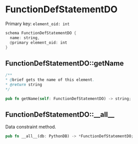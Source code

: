 # FunctionDefStatementDO

Primary key: `element_oid: int`

```rust
schema FunctionDefStatementDO {
  name: string,
  @primary element_oid: int
}
```
## FunctionDefStatementDO::getName

```java
/**
* @brief gets the name of this element.
* @return string
*/
```
```rust
pub fn getName(self: FunctionDefStatementDO) -> string;
```
## FunctionDefStatementDO::\_\_all\_\_

Data constraint method.

```rust
pub fn __all__(db: PythonDB) -> *FunctionDefStatementDO;
```
